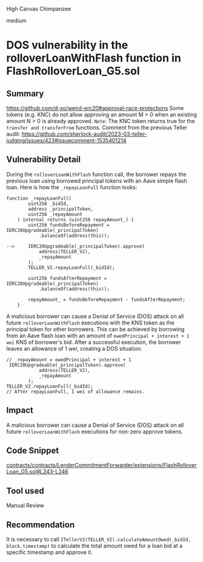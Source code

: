 High Canvas Chimpanzee

medium

# DOS vulnerability in the rolloverLoanWithFlash function in FlashRolloverLoan_G5.sol

## Summary
https://github.com/d-xo/weird-erc20#approval-race-protections
Some tokens (e.g. KNC) do not allow approving an amount M > 0 when an existing amount N > 0 is already approved.
`Note`: The KNC token returns true for the `transfer and transferFrom` functions.
Comment from the previous Teller audit:
https://github.com/sherlock-audit/2023-03-teller-judging/issues/423#issuecomment-1535401214

## Vulnerability Detail
During the `rolloverLoanWithFlash` function call, the borrower repays the previous loan using borrowed principal tokens with an Aave simple flash loan. Here is how the `_repayLoanFull` function looks:
```solidity
function _repayLoanFull(
        uint256 _bidId,
        address _principalToken,
        uint256 _repayAmount
    ) internal returns (uint256 repayAmount_) {
        uint256 fundsBeforeRepayment = IERC20Upgradeable(_principalToken)
            .balanceOf(address(this));

-->     IERC20Upgradeable(_principalToken).approve(
            address(TELLER_V2),
            _repayAmount
        );
        TELLER_V2.repayLoanFull(_bidId);

        uint256 fundsAfterRepayment = IERC20Upgradeable(_principalToken)
            .balanceOf(address(this));

        repayAmount_ = fundsBeforeRepayment - fundsAfterRepayment;
    }
```

A malicious borrower can cause a Denial of Service (DOS) attack on all future `rolloverLoanWithFlash` executions with the KNS token as the principal token for other borrowers. This can be achieved by borrowing from an Aave flash loan with an amount of `owedPrincipal + interest + 1 wei` KNS of borrower's bid. After a successful execution, the borrower leaves an allowance of 1 wei, creating a DOS situation.
```solidity
// _repayAmount = owedPrincipal + interest + 1
 IERC20Upgradeable(_principalToken).approve(
            address(TELLER_V2),
            _repayAmount
        );
TELLER_V2.repayLoanFull(_bidId);      
// After repayLoanFull, 1 wei of allowance remains.
```

## Impact
A malicious borrower can cause a Denial of Service (DOS) attack on all future `rolloverLoanWithFlash` executions for non-zero approve tokens.

## Code Snippet
[contracts/contracts/LenderCommitmentForwarder/extensions/FlashRolloverLoan_G5.sol#L243-L246](https://github.com/sherlock-audit/2024-04-teller-finance/blob/main/teller-protocol-v2-audit-2024/packages/contracts/contracts/LenderCommitmentForwarder/extensions/FlashRolloverLoan_G5.sol#L243-L246)

## Tool used

Manual Review

## Recommendation
It is necessary to call `ITellerV2(TELLER_V2).calculateAmountOwed(_bidId, block.timestamp)` to calculate the total amount owed for a loan bid at a specific timestamp and approve it.
